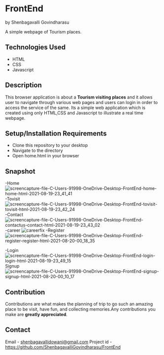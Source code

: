 # FrontEnd

by Shenbagavalli Govindharasu


A simple webpage of Tourism places.

## Technologies Used

 - HTML
 - CSS
 - Javascript

## Description

This browser application is about a **Tourism visiting places** and it allows user to navigate through various web pages and users can login in order to access the service of the same. Its a simple web application which is created using only HTML,CSS and Javascript to illustrate a real time webpage.

## Setup/Installation Requirements

 - Clone this repository to your desktop
 - Navigate to the directory
 - Open home.html in your browser

## Snapshot
-Home
![screencapture-file-C-Users-91998-OneDrive-Desktop-FrontEnd-home-home-html-2021-08-19-23_41_41](https://user-images.githubusercontent.com/88303324/130125952-3db1ce5c-13ae-4a0f-8bb7-474a914460b2.png)
-Tovisit
![screencapture-file-C-Users-91998-OneDrive-Desktop-FrontEnd-tovisit-tovisit-html-2021-08-19-23_42_24](https://user-images.githubusercontent.com/88303324/130125995-323ef87e-9f21-40be-b031-ecd6e79bf797.png)
-Contact
![screencapture-file-C-Users-91998-OneDrive-Desktop-FrontEnd-contactus-contact-html-2021-08-19-23_43_02](https://user-images.githubusercontent.com/88303324/130126034-3c16cf62-1d0f-43e0-a544-c3c980c0da77.png)
-career
![careerfix](https://user-images.githubusercontent.com/88303324/130126085-cd8eb9d2-61fa-46b1-ad40-ed9e4b746df3.png)
-Register
![screencapture-file-C-Users-91998-OneDrive-Desktop-FrontEnd-register-register-html-2021-08-20-00_18_35](https://user-images.githubusercontent.com/88303324/130127089-b986a435-2e3f-426c-9bbe-5853a56ff63e.png)

-Login
![screencapture-file-C-Users-91998-OneDrive-Desktop-FrontEnd-login-login-html-2021-08-19-23_49_15](https://user-images.githubusercontent.com/88303324/130126060-daf7703f-79d7-41c9-a854-3dbaea92b438.png)
Signup
![screencapture-file-C-Users-91998-OneDrive-Desktop-FrontEnd-signup-signup-html-2021-08-20-00_10_17](https://user-images.githubusercontent.com/88303324/130126101-63578185-15ec-4e65-9b96-063079a6624e.png)


## Contribution
Contributions are what makes the planning of trip to go such an amazing place to be visit, have fun, and collecting memories.Any contributions you make are **greatly appreciated**.

## Contact
Email      - shenbagavallidowani@gmail.com
Project id - https://github.com/ShenbagavalliGovindharasu/FrontEnd
